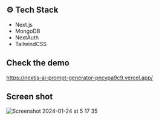 ## <a name="tech-stack">⚙️ Tech Stack</a>

- Next.js
- MongoDB
- NextAuth
- TailwindCSS

## Check the demo  
https://nextjs-ai-prompt-generator-pncypa9c9.vercel.app/


## Screen shot
![Screenshot 2024-01-24 at 5 17 35](https://github.com/arifariofficial/nextjs-AI-Prompt-Generator/assets/44326497/06bcd872-56eb-40b7-ba83-4fc8af0a0d38)
